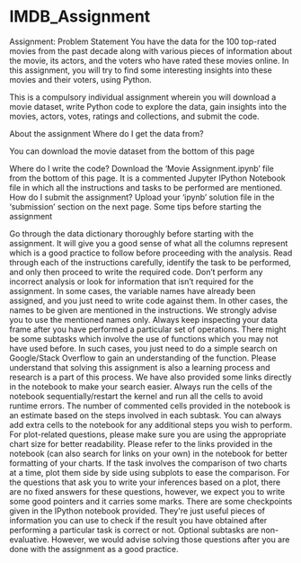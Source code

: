 # IMDB_Assignment
Assignment: Problem Statement
You have the data for the 100 top-rated movies from the past decade along with various pieces of information about the movie, its actors, and the voters who have rated these movies online. In this assignment, you will try to find some interesting insights into these movies and their voters, using Python.

This is a compulsory individual assignment wherein you will download a movie dataset, write Python code to explore the data, gain insights into the movies, actors, votes, ratings and collections, and submit the code.

About the assignment
Where do I get the data from?

You can download the movie dataset from the bottom of this page 

Where do I write the code?
Download the ‘Movie Assignment.ipynb’ file from the bottom of this page. It is a commented Jupyter IPython Notebook file in which all the instructions and tasks to be performed are mentioned.
How do I submit the assignment?
Upload your ‘ipynb’ solution file in the ‘submission’ section on the next page.
Some tips before starting the assignment

Go through the data dictionary thoroughly before starting with the assignment. It will give you a good sense of what all the columns represent which is a good practice to follow before proceeding with the analysis.
Read through each of the instructions carefully, identify the task to be performed, and only then proceed to write the required code. Don’t perform any incorrect analysis or look for information that isn’t required for the assignment.
In some cases, the variable names have already been assigned, and you just need to write code against them. In other cases, the names to be given are mentioned in the instructions. We strongly advise you to use the mentioned names only.
Always keep inspecting your data frame after you have performed a particular set of operations.
 There might be some subtasks which involve the use of functions which you may not have used before.  In such cases, you just need to do a simple search on Google/Stack Overflow to gain an understanding of the function. Please understand that solving this assignment is also a learning process and research is a part of this process. We have also provided some links directly in the notebook to make your search easier.
Always run the cells of the notebook sequentially/restart the kernel and run all the cells to avoid runtime errors. The number of commented cells provided in the notebook is an estimate based on the steps involved in each subtask. You can always add extra cells to the notebook for any additional steps you wish to perform.
For plot-related questions, please make sure you are using the appropriate chart size for better readability. Please refer to the links provided in the notebook (can also search for links on your own) in the notebook for better formatting of your charts. If the task involves the comparison of two charts at a time, plot them side by side using subplots to ease the comparison.
 For the questions that ask you to write your inferences based on a plot, there are no fixed answers for these questions, however, we expect you to write some good pointers and it carries some marks.
There are some checkpoints given in the IPython notebook provided. They're just useful pieces of information you can use to check if the result you have obtained after performing a particular task is correct or not.
Optional subtasks are non-evaluative. However, we would advise solving those questions after you are done with the assignment as a good practice.
